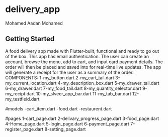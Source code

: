 # delivery_app

Mohamed Aadan Mohamed 

## Getting Started

A food delivery app made with Flutter-built, functional and ready to go out of the box. This app has email authentication. The user can create an account, browse the menu, add to cart, and input card payment details.
The order will then be placed and saved into for real-time live updates. The app will generate a receipt for the user as a summary of the order. 
COMPONENTS:
1-my_button.dart
2-my_cart_tail.dart
3-my_current_location.dart
4-my_description_box.dart
5-my_drawer_tail.dart
6-my_drawer.dart
7-my_food_tail.dart
8-my_quantity_selector.dart
9-my_recipt.dart
10-my_slveer_app_bar.dart
11-my_tab_bar.dart
12-my_testfield.dart

#models 
-cart_item.dart 
-food.dart 
-restaurent.dart

#pages 
1-cart_page.dart
2-delivary_progress_page.dart 
3-food_page.dart
4-Home_page.dart 
5-login_page.dart
6-payment_page.dart 
7-register_page.dart 
8-setting_page.dart

 
 
